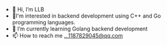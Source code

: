 - 👋 Hi, I’m LLB
- 👀I'm interested in backend development using C++ and Go programming languages.
- 🌱 I’m currently learning Golang backend development
- 📫 How to reach me ...1187829045@qq.com
<!---
1187829045/1187829045 is a ✨ special ✨ repository because its `README.md` (this file) appears on your GitHub profile.
You can click the Preview link to take a look at your changes.
--->
